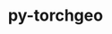 ---
title: "py-torchgeo"
layout: cache
categories: [package, develop-2025-01-12]
meta: {"versions": ["0.6.2"], "compilers": ["gcc@=13.2.0"], "oss": ["ubuntu24.04"], "platforms": ["linux"], "targets": ["aarch64", "x86_64_v3"], "stacks": ["ml-linux-aarch64-cpu", "ml-linux-aarch64-cuda", "ml-linux-x86_64-cpu", "ml-linux-x86_64-cuda", "root"], "num_specs": 4, "num_specs_by_stack": {"ml-linux-aarch64-cpu": 1, "root": 4, "ml-linux-aarch64-cuda": 1, "ml-linux-x86_64-cpu": 1, "ml-linux-x86_64-cuda": 1}}
spec_details: [{"hash": "yqjg6v4sklyqfqgybffae3gbqpyg434f", "compiler": "gcc@=13.2.0", "versions": ["0.6.2"], "os": "ubuntu24.04", "platform": "linux", "target": "aarch64", "variants": ["build_system=python_pip", "~datasets", "~docs", "~style", "~tests"], "stacks": ["ml-linux-aarch64-cpu", "root"], "size": "-", "tarball": "https://binaries.spack.io/develop-2025-01-12/build_cache/linux-ubuntu24.04-aarch64/gcc-13.2.0/py-torchgeo-0.6.2/linux-ubuntu24.04-aarch64-gcc-13.2.0-py-torchgeo-0.6.2-yqjg6v4sklyqfqgybffae3gbqpyg434f.spack"}, {"hash": "zvtl4kbza5dy4nkhnf7m5xsq7znjgi3w", "compiler": "gcc@=13.2.0", "versions": ["0.6.2"], "os": "ubuntu24.04", "platform": "linux", "target": "aarch64", "variants": ["build_system=python_pip", "~datasets", "~docs", "~style", "~tests"], "stacks": ["ml-linux-aarch64-cuda", "root"], "size": "-", "tarball": "https://binaries.spack.io/develop-2025-01-12/build_cache/linux-ubuntu24.04-aarch64/gcc-13.2.0/py-torchgeo-0.6.2/linux-ubuntu24.04-aarch64-gcc-13.2.0-py-torchgeo-0.6.2-zvtl4kbza5dy4nkhnf7m5xsq7znjgi3w.spack"}, {"hash": "kh2csmukoojrqccws3f2pikkiuyqijp2", "compiler": "gcc@=13.2.0", "versions": ["0.6.2"], "os": "ubuntu24.04", "platform": "linux", "target": "x86_64_v3", "variants": ["build_system=python_pip", "~datasets", "~docs", "~style", "~tests"], "stacks": ["ml-linux-x86_64-cpu", "root"], "size": "-", "tarball": "https://binaries.spack.io/develop-2025-01-12/build_cache/linux-ubuntu24.04-x86_64_v3/gcc-13.2.0/py-torchgeo-0.6.2/linux-ubuntu24.04-x86_64_v3-gcc-13.2.0-py-torchgeo-0.6.2-kh2csmukoojrqccws3f2pikkiuyqijp2.spack"}, {"hash": "zjbrsinh3mtyoxrowfyt3iutsug62xs7", "compiler": "gcc@=13.2.0", "versions": ["0.6.2"], "os": "ubuntu24.04", "platform": "linux", "target": "x86_64_v3", "variants": ["build_system=python_pip", "~datasets", "~docs", "~style", "~tests"], "stacks": ["ml-linux-x86_64-cuda", "root"], "size": "-", "tarball": "https://binaries.spack.io/develop-2025-01-12/build_cache/linux-ubuntu24.04-x86_64_v3/gcc-13.2.0/py-torchgeo-0.6.2/linux-ubuntu24.04-x86_64_v3-gcc-13.2.0-py-torchgeo-0.6.2-zjbrsinh3mtyoxrowfyt3iutsug62xs7.spack"}]
---
